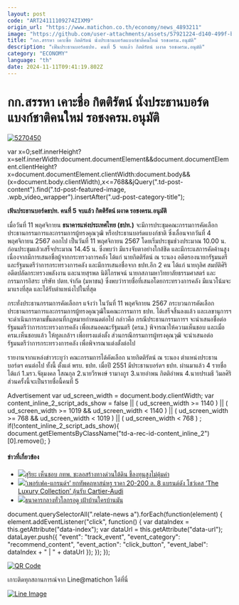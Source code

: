 ```yaml
---
layout: post
code: "ART24111109274ZIXM9"
origin_url: "https://www.matichon.co.th/economy/news_4893211"
image: "https://github.com/user-attachments/assets/57921224-d140-499f-b9d6-103126080240"
title: "กก.สรรหา เคาะชื่อ กิตติรัตน์ นั่งประธานบอร์ดแบงก์ชาติคนใหม่ รอชงครม.อนุมัติ"
description: "เฟ้นประธานบอร์ดธปท. คนที่ 5 จบแล้ว กิตติรัตน์ ผงาด รอชงครม.อนุมัติ"
category: "ECONOMY"
language: "th"
date: 2024-11-11T09:41:19.802Z
---
```


# กก.สรรหา เคาะชื่อ กิตติรัตน์ นั่งประธานบอร์ดแบงก์ชาติคนใหม่ รอชงครม.อนุมัติ

[![](https://www.matichon.co.th/wp-content/uploads/2024/11/5270450.jpg "5270450")](https://www.matichon.co.th/wp-content/uploads/2024/11/5270450.jpg)

var x=0;self.innerHeight?x=self.innerWidth:document.documentElement&&document.documentElement.clientHeight?x=document.documentElement.clientWidth:document.body&&(x=document.body.clientWidth),x<=768&&jQuery(".td-post-content").find(".td-post-featured-image, .wpb\_video\_wrapper").insertAfter(".ud-post-category-title");

**เฟ้นประธานบอร์ดธปท. คนที่ 5 จบแล้ว กิตติรัตน์ ผงาด รอชงครม.อนุมัติ**

เมื่อวันที่ 11 พฤศจิกายน **ธนาคารแห่งประเทศไทย (ธปท.)** จะมีการประชุมคณะกรรมการคัดเลือกประธานกรรมการและกรรมการผู้ทรงคุณวุฒิ หรือประธานบอร์ดแบงก์ชาติ ซึ่งเลื่อนจากวันที่ 4 พฤศจิกายน 2567 ออกไป เป็นวันที่ 11 พฤศจิกายน 2567 โดยเริ่มประชุมช่วงประมาณ 10.00 น. ก่อนประชุมแล้วเสร็จประมาณ 14.45 น. ซึ่งพบว่า มีแรงจับตาอย่างใกล้ชิด และมีกระแสการคัดค้านสูง เนื่องจากมีการเสนอชื่อผู้จากกระทรวงการคลัง ได้แก่ นายกิตติรัตน์ ณ ระนอง อดีตรองนายกรัฐมนตรีและรัฐมนตรีว่าการกระทรวงการคลัง และมีการเสนอชื่อจาก ธปท.อีก 2 คน ได้แก่ นายกุลิศ สมบัติศิริ อดีตปลัดกระทรวงพลังงาน และนายสุรพล นิติไกรพจน์ นายกสภามหาวิทยาลัยธรรมศาสตร์ และกรรมการอิสระ บริษัท ปตท.จำกัด (มหาชน) ซึ่งพบว่ารายชื่อที่เสนอโดยกระทรวงการคลัง มีแนวโน้มจะมาแรงที่สุด และได้รับตำแหน่งไปในที่สุด

กระทั่งประธานกรรมการคัดเลือกฯ แจ้งว่า ในวันที่ 11 พฤศจิกายน 2567 กระบวนการคัดเลือกประธานกรรมการและกรรมการผู้ทรงคุณวุฒิในคณะกรรมการ ธปท. ได้เสร็จสิ้นลงแล้ว และเลขานุการฯ จะดำเนินการตามขั้นตอนที่กฎหมายกำหนดต่อไป กล่าวคือ กรณีประธานกรรมการฯ จะนำเสนอชื่อต่อรัฐมนตรีว่าการกระทรวงการคลัง เพื่อเสนอคณะรัฐมนตรี (ครม.) พิจารณาให้ความเห็นชอบ และเมื่อ ครม.เห็นชอบแล้ว ให้ทูลเกล้าฯ เพื่อทรงแต่งตั้ง ส่วนกรณีกรรมการผู้ทรงคุณวุฒิ จะนำเสนอต่อรัฐมนตรีว่าการกระทรวงการคลัง เพื่อพิจารณาแต่งตั้งต่อไป

รายงานจากแหล่งข่าวระบุว่า คณะกรรมการได้คัดเลือก นายกิตติรัตน์ ณ ระนอง ตำแหน่งประธานบอร์ดฯ คนต่อไป ทั้งนี้ ตั้งแต่ พรบ. ธปท. เมื่อปี 2551 มีประธานบอร์ดฯ ธปท. ผ่านมาแล้ว 4 รายชื่อ ได้แก่ 1.มรว.จัตุมงคล โสณกุล 2.นายวีรพงษ์ รามางกูร 3.นายอำพน กิตติอำพน 4.นายปรเมธี วิมลศิริ ส่วนครั้งนี้จะเป็นรายชื่อนี้คนที่ 5

Advertisement var ud\_screen\_width = document.body.clientWidth; var content\_inline\_2\_script\_ads\_show = false || ( ud\_screen\_width >= 1140 ) || ( ud\_screen\_width >= 1019 && ud\_screen\_width < 1140 ) || ( ud\_screen\_width >= 768 && ud\_screen\_width < 1019 ) || ( ud\_screen\_width < 768 ) ; if(!content\_inline\_2\_script\_ads\_show){ document.getElementsByClassName("td-a-rec-id-content\_inline\_2")\[0\].remove(); }

#### ข่าวที่เกี่ยวข้อง

*   [![](https://www.matichon.co.th/wp-content/uploads/2024/11/N10.jpg)สุริยะ เห็นชอบ กทพ. ชะลอสร้างทางด่วนใต้ดิน ชี้ลงทุนสูงไม่คุ้มค่า](https://www.matichon.co.th/economy/news_4892889)
*   [![](https://www.matichon.co.th/wp-content/uploads/2024/11/hi728-1.jpg)‘เพอร์เฟค-แกรนด์ฯ’ ยกทัพคฤหาสน์หรู ราคา 20-200 ล. 8 แบรนด์ดัง โชว์เคส ‘The Luxury Collection’ ลุ้นรับ Cartier-Audi](https://www.matichon.co.th/economy/news_4892803)
*   [![](https://www.matichon.co.th/wp-content/uploads/2024/11/777-2.jpg)ธนาคารกลางทั่วโลกรอดู เฝ้าบ้านใครบ้านมัน](https://www.matichon.co.th/article/news_4892605)

document.querySelectorAll(".relate-news a").forEach(function(element) { element.addEventListener("click", function() { var dataIndex = this.getAttribute("data-index"); var dataUrl = this.getAttribute("data-url"); dataLayer.push({ "event": "track\_event", "event\_category": "recommend\_content", "event\_action": "click\_button", "event\_label": dataIndex + " | " + dataUrl }); }); });

[![QR Code](https://www.matichon.co.th/wp-content/uploads/2023/07/wob1371z.jpg)](https://lin.ee/ht0nDxX)

เกาะติดทุกสถานการณ์จาก Line@matichon ได้ที่นี่

[![Line Image](https://www.matichon.co.th/wp-content/uploads/2023/07/th.png)](https://lin.ee/ht0nDxX)